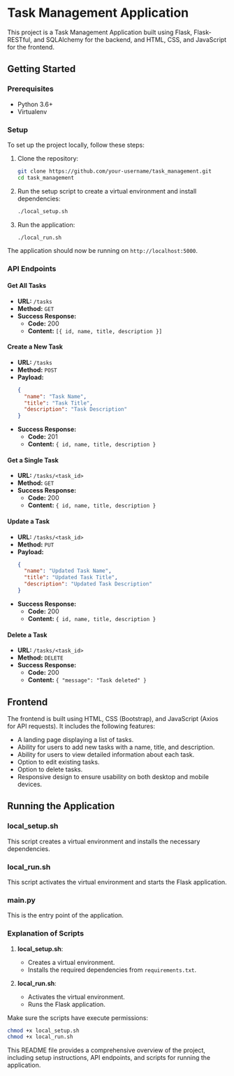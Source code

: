 
# Task Management Application

This project is a Task Management Application built using Flask, Flask-RESTful, and SQLAlchemy for the backend, and HTML, CSS, and JavaScript for the frontend.


## Getting Started

### Prerequisites

- Python 3.6+
- Virtualenv

### Setup

To set up the project locally, follow these steps:

1. Clone the repository:

    ```bash
    git clone https://github.com/your-username/task_management.git
    cd task_management
    ```

2. Run the setup script to create a virtual environment and install dependencies:

    ```bash
    ./local_setup.sh
    ```

3. Run the application:

    ```bash
    ./local_run.sh
    ```

The application should now be running on `http://localhost:5000`.

### API Endpoints

#### Get All Tasks

- **URL:** `/tasks`
- **Method:** `GET`
- **Success Response:**
  - **Code:** 200
  - **Content:** `[{ id, name, title, description }]`

#### Create a New Task

- **URL:** `/tasks`
- **Method:** `POST`
- **Payload:**
  ```json
  {
    "name": "Task Name",
    "title": "Task Title",
    "description": "Task Description"
  }
  ```
- **Success Response:**
  - **Code:** 201
  - **Content:** `{ id, name, title, description }`

#### Get a Single Task

- **URL:** `/tasks/<task_id>`
- **Method:** `GET`
- **Success Response:**
  - **Code:** 200
  - **Content:** `{ id, name, title, description }`

#### Update a Task

- **URL:** `/tasks/<task_id>`
- **Method:** `PUT`
- **Payload:**
  ```json
  {
    "name": "Updated Task Name",
    "title": "Updated Task Title",
    "description": "Updated Task Description"
  }
  ```
- **Success Response:**
  - **Code:** 200
  - **Content:** `{ id, name, title, description }`

#### Delete a Task

- **URL:** `/tasks/<task_id>`
- **Method:** `DELETE`
- **Success Response:**
  - **Code:** 200
  - **Content:** `{ "message": "Task deleted" }`

## Frontend

The frontend is built using HTML, CSS (Bootstrap), and JavaScript (Axios for API requests). It includes the following features:

- A landing page displaying a list of tasks.
- Ability for users to add new tasks with a name, title, and description.
- Ability for users to view detailed information about each task.
- Option to edit existing tasks.
- Option to delete tasks.
- Responsive design to ensure usability on both desktop and mobile devices.

## Running the Application

### local_setup.sh

This script creates a virtual environment and installs the necessary dependencies.

### local_run.sh

This script activates the virtual environment and starts the Flask application.

### main.py

This is the entry point of the application.


### Explanation of Scripts

1. **local_setup.sh**:
   - Creates a virtual environment.
   - Installs the required dependencies from `requirements.txt`.

2. **local_run.sh**:
   - Activates the virtual environment.
   - Runs the Flask application.

Make sure the scripts have execute permissions:
```bash
chmod +x local_setup.sh
chmod +x local_run.sh
```

This README file provides a comprehensive overview of the project, including setup instructions, API endpoints, and scripts for running the application.
